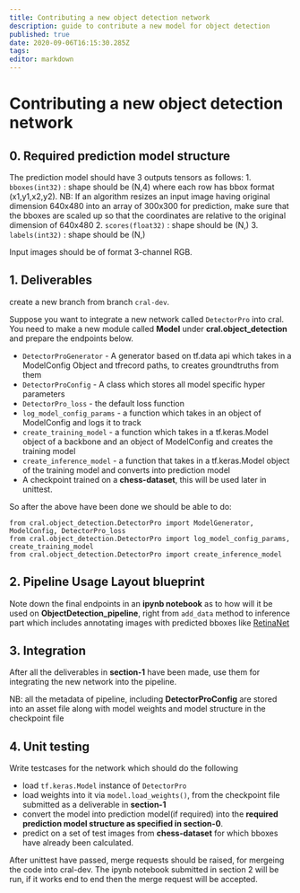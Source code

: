 ```yaml
---
title: Contributing a new object detection network
description: guide to contribute a new model for object detection
published: true
date: 2020-09-06T16:15:30.285Z
tags: 
editor: markdown
---
```


# Contributing a new object detection network

## 0. Required prediction model structure
The prediction model should have 3 outputs tensors as follows:
    1. `bboxes(int32)` : shape should be (N,4) where each row has bbox format (x1,y1,x2,y2). NB: If an algorithm resizes an input image having original dimension 640x480 into an array of 300x300 for prediction, make sure that the bboxes are scaled up so that the coordinates are relative to the original dimension of 640x480 
    2. `scores(float32)` : shape should be (N,)
    3. `labels(int32)` : shape should be (N,)


Input images should be of format 3-channel RGB.

## 1. Deliverables

create a new branch from branch `cral-dev`.

Suppose you want to integrate a new network called `DetectorPro` into cral. You need to make a new module called **Model** under **cral.object_detection** and prepare the endpoints below.

- `DetectorProGenerator` - A generator based on tf.data api which takes in a ModelConfig Object and tfrecord paths, to creates groundtruths from them
- `DetectorProConfig` - A class which stores all model specific hyper parameters
- `DetectorPro_loss` - the default loss function
- `log_model_config_params` - a function which takes in an object of ModelConfig and logs it to track
- `create_training_model` - a function which takes in a tf.keras.Model object of a backbone and an object of ModelConfig and creates the training model
- `create_inference_model` - a function that takes in a tf.keras.Model object of the training model and converts into prediction model
- A checkpoint trained on a **chess-dataset**, this will be used later in unittest.

So after the above have been done we should be able to do:

```
from cral.object_detection.DetectorPro import ModelGenerator, ModelConfig, DetectorPro_loss
from cral.object_detection.DetectorPro import log_model_config_params, create_training_model 
from cral.object_detection.DetectorPro import create_inference_model
```

## 2. Pipeline Usage Layout blueprint

Note down the final endpoints in an **ipynb notebook** as to how will it be used on **ObjectDetection_pipeline**, right from `add_data` method to inference part which includes annotating images with predicted bboxes like [RetinaNet](https://colab.research.google.com/github/segmind/cral-notebooks/blob/master/OD_tutorial.ipynb)

## 3. Integration

After all the deliverables in **section-1** have been made, use them for integrating the new network into the pipeline.

NB: all the metadata of pipeline, including **DetectorProConfig** are stored into an asset file along with model weights and model structure in the checkpoint file 

## 4. Unit testing

Write testcases for the network which should do the following

- load `tf.keras.Model` instance of `DetectorPro`
- load weights into it via `model.load_weights()`, from the checkpoint file submitted as a deliverable in **section-1**
- convert the model into prediction model(if required) into the **required prediction model structure as specified in section-0**.
- predict on a set of test images from **chess-dataset** for which bboxes have already been calculated.


After unittest have passed, merge requests should be raised, for mergeing the code into cral-dev. The ipynb notebook submitted in section 2 will be run, if it works end to end then the merge request will be accepted.